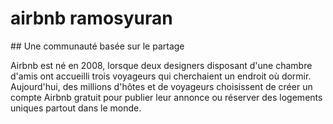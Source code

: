 # airbnb ramosyuran

## Une communauté basée sur le partage

Airbnb est né en 2008, lorsque deux designers disposant d'une chambre d'amis ont accueilli trois voyageurs qui cherchaient un endroit où dormir. Aujourd'hui, des millions d'hôtes et de voyageurs choisissent de créer un compte Airbnb gratuit pour publier leur annonce ou réserver des logements uniques partout dans le monde. 
